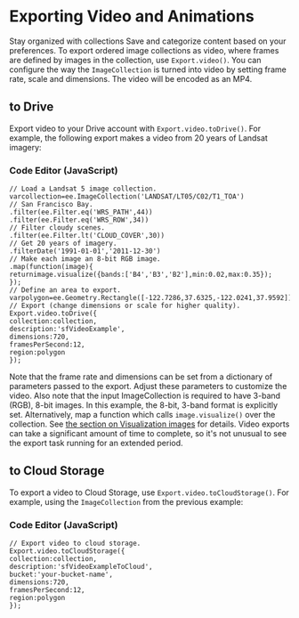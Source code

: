  
#  Exporting Video and Animations 
Stay organized with collections  Save and categorize content based on your preferences. 
To export ordered image collections as video, where frames are defined by images in the collection, use `Export.video()`. You can configure the way the `ImageCollection` is turned into video by setting frame rate, scale and dimensions. The video will be encoded as an MP4.
## to Drive
Export video to your Drive account with `Export.video.toDrive()`. For example, the following export makes a video from 20 years of Landsat imagery:
### Code Editor (JavaScript)
```
// Load a Landsat 5 image collection.
varcollection=ee.ImageCollection('LANDSAT/LT05/C02/T1_TOA')
// San Francisco Bay.
.filter(ee.Filter.eq('WRS_PATH',44))
.filter(ee.Filter.eq('WRS_ROW',34))
// Filter cloudy scenes.
.filter(ee.Filter.lt('CLOUD_COVER',30))
// Get 20 years of imagery.
.filterDate('1991-01-01','2011-12-30')
// Make each image an 8-bit RGB image.
.map(function(image){
returnimage.visualize({bands:['B4','B3','B2'],min:0.02,max:0.35});
});
// Define an area to export.
varpolygon=ee.Geometry.Rectangle([-122.7286,37.6325,-122.0241,37.9592]);
// Export (change dimensions or scale for higher quality).
Export.video.toDrive({
collection:collection,
description:'sfVideoExample',
dimensions:720,
framesPerSecond:12,
region:polygon
});
```

Note that the frame rate and dimensions can be set from a dictionary of parameters passed to the export. Adjust these parameters to customize the video. Also note that the input ImageCollection is required to have 3-band (RGB), 8-bit images. In this example, the 8-bit, 3-band format is explicitly set. Alternatively, map a function which calls `image.visualize()` over the collection. See [the section on Visualization images](https://developers.google.com/earth-engine/guides/image_visualization#visualization-images) for details. Video exports can take a significant amount of time to complete, so it's not unusual to see the export task running for an extended period.
## to Cloud Storage
To export a video to Cloud Storage, use `Export.video.toCloudStorage()`. For example, using the `ImageCollection` from the previous example:
### Code Editor (JavaScript)
```
// Export video to cloud storage.
Export.video.toCloudStorage({
collection:collection,
description:'sfVideoExampleToCloud',
bucket:'your-bucket-name',
dimensions:720,
framesPerSecond:12,
region:polygon
});
```

